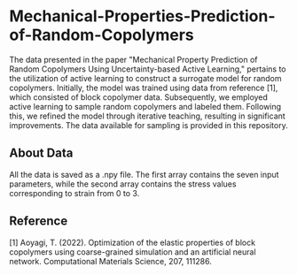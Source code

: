 # Mechanical-Properties-Prediction-of-Random-Copolymers
The data presented in the paper "Mechanical Property Prediction of Random Copolymers Using Uncertainty-based Active Learning," pertains to the utilization of active learning to construct a surrogate model for random copolymers. Initially, the model was trained using data from reference [1], which consisted of block copolymer data. Subsequently, we employed active learning to sample random copolymers and labeled them. Following this, we refined the model through iterative teaching, resulting in significant improvements. The data available for sampling is provided in this repository.

## About Data
All the data is saved as a .npy file. The first array contains the seven input parameters, while the second array contains the stress values corresponding to strain from 0 to 3.

## Reference
[1] Aoyagi, T. (2022). Optimization of the elastic properties of block copolymers using coarse-grained simulation and an artificial neural network. Computational Materials Science, 207, 111286.
